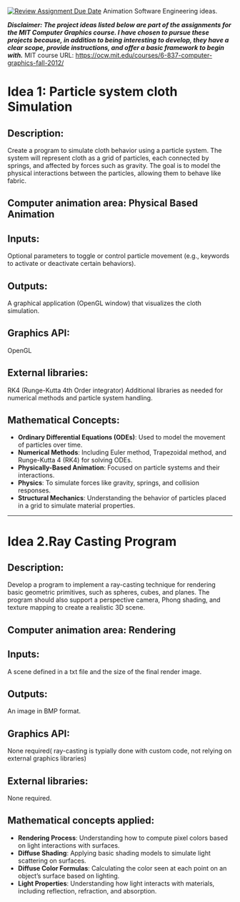 [![Review Assignment Due Date](https://classroom.github.com/assets/deadline-readme-button-22041afd0340ce965d47ae6ef1cefeee28c7c493a6346c4f15d667ab976d596c.svg)](https://classroom.github.com/a/RM1pL2Qm)
Animation Software Engineering ideas.

***Disclaimer: The project ideas listed below are part of the assignments for the MIT Computer Graphics course. I have chosen to pursue these projects because, in addition to being interesting to develop, they have a clear scope, provide instructions, and offer a basic framework to begin with.***
MIT course URL: https://ocw.mit.edu/courses/6-837-computer-graphics-fall-2012/

# Idea 1: Particle system cloth Simulation

## Description: 
Create a program to simulate cloth behavior using a particle system. The system will represent cloth as a grid of particles, each connected by springs, and affected by forces such as gravity. The goal is to model the physical interactions between the particles, allowing them to behave like fabric.

## Computer animation area: Physical Based Animation

## Inputs:
Optional parameters to toggle or control particle movement (e.g., keywords to activate or deactivate certain behaviors).

## Outputs: 
A graphical application (OpenGL window) that visualizes the cloth simulation.

## Graphics API: 
OpenGL

## External libraries:
RK4 (Runge-Kutta 4th Order integrator)
Additional libraries as needed for numerical methods and particle system handling.

## Mathematical Concepts:
- **Ordinary Differential Equations (ODEs)**: Used to model the movement of particles over time.
- **Numerical Methods**: Including Euler method, Trapezoidal method, and Runge-Kutta 4 (RK4) for solving ODEs.
- **Physically-Based Animation**: Focused on particle systems and their interactions.
- **Physics**: To simulate forces like gravity, springs, and collision responses.
- **Structural Mechanics**: Understanding the behavior of particles placed in a grid to simulate material properties.

----------------------------------------------------------------------------------
# Idea 2.Ray Casting Program

## Description: 
Develop a program to implement a ray-casting technique for rendering basic geometric primitives, such as spheres, cubes, and planes. The program should also support a perspective camera, Phong shading, and texture mapping to create a realistic 3D scene.

## Computer animation area: Rendering

## Inputs: 
A scene defined in a txt file and the size of the final render image.

## Outputs: 
An image in BMP format.

## Graphics API: 
None required( ray-casting is typially done with custom code, not relying on external graphics libraries) 

## External libraries: 
None required.

## Mathematical concepts applied:
- **Rendering Process**: Understanding how to compute pixel colors based on light interactions with surfaces.
- **Diffuse Shading**: Applying basic shading models to simulate light scattering on surfaces.
- **Diffuse Color Formulas**: Calculating the color seen at each point on an object’s surface based on lighting.
- **Light Properties**: Understanding how light interacts with materials, including reflection, refraction, and absorption.

